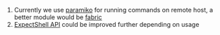 1. Currently we use [paramiko](http://paramiko.org/) for running commands on remote host, a better module would be [fabric](http://www.fabfile.org/)
2. [ExpectShell API](https://montavista-opensourcetechnology.github.io/mvtest/_modules/apis/utils.html#ExpectShell) could be improved further depending on usage
